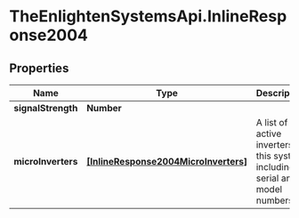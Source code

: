 # TheEnlightenSystemsApi.InlineResponse2004

## Properties

Name | Type | Description | Notes
------------ | ------------- | ------------- | -------------
**signalStrength** | **Number** |  | 
**microInverters** | [**[InlineResponse2004MicroInverters]**](InlineResponse2004MicroInverters.md) | A list of active inverters on this system, including serial and model numbers. | 


